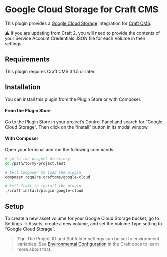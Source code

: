 # Google Cloud Storage for Craft CMS

This plugin provides a [Google Cloud Storage](https://cloud.google.com/storage/) integration for [Craft CMS](https://craftcms.com/).

:warning: If you are updating from Craft 2, you will need to provide the contents of your Service Account Credentials JSON file for each Volume in their settings.

## Requirements

This plugin requires Craft CMS 3.1.5 or later.

## Installation

You can install this plugin from the Plugin Store or with Composer.

#### From the Plugin Store

Go to the Plugin Store in your project’s Control Panel and search for “Google Cloud Storage”. Then click on the “Install” button in its modal window.

#### With Composer

Open your terminal and run the following commands:

```bash
# go to the project directory
cd /path/to/my-project.test

# tell Composer to load the plugin
composer require craftcms/google-cloud

# tell Craft to install the plugin
./craft install/plugin google-cloud
```

## Setup

To create a new asset volume for your Google Cloud Storage bucket, go to Settings → Assets, create a new volume, and set the Volume Type setting to “Google Cloud Storage”.

> **Tip:** The Project ID and Subfolder settings can be set to environment variables. See [Environmental Configuration](https://docs.craftcms.com/v3/config/environments.html) in the Craft docs to learn more about that.
